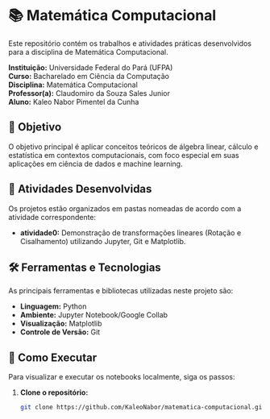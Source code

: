 # 📚 Matemática Computacional

Este repositório contém os trabalhos e atividades práticas desenvolvidos para a disciplina de Matemática Computacional.

**Instituição:** Universidade Federal do Pará (UFPA)  
**Curso:** Bacharelado em Ciência da Computação  
**Disciplina:** Matemática Computacional  
**Professor(a):** Claudomiro da Souza Sales Junior  
**Aluno:** Kaleo Nabor Pimentel da Cunha  

## 🎯 Objetivo
O objetivo principal é aplicar conceitos teóricos de álgebra linear, cálculo e estatística em contextos computacionais, com foco especial em suas aplicações em ciência de dados e machine learning.

## 📂 Atividades Desenvolvidas
Os projetos estão organizados em pastas nomeadas de acordo com a atividade correspondente:

- **atividade0:** Demonstração de transformações lineares (Rotação e Cisalhamento) utilizando Jupyter, Git e Matplotlib.

## 🛠️ Ferramentas e Tecnologias
As principais ferramentas e bibliotecas utilizadas neste projeto são:

- **Linguagem:** Python
- **Ambiente:** Jupyter Notebook/Google Collab
- **Visualização:** Matplotlib
- **Controle de Versão:** Git

## 🚀 Como Executar
Para visualizar e executar os notebooks localmente, siga os passos:

1. **Clone o repositório:**
   ```bash
   git clone https://github.com/KaleoNabor/matematica-computacional.git
